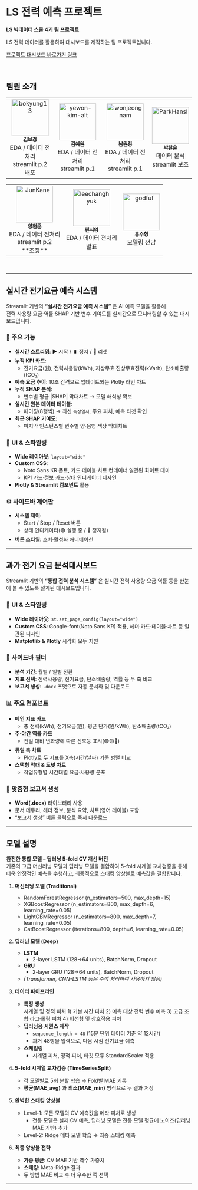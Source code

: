 # LS 전력 예측 프로젝트

**LS 빅데이터 스쿨 4기 팀 프로젝트**

LS 전력 데이터를 활용하여 대시보드를 제작하는 팀 프로젝트입니다.

[프로젝트 대시보드 바로가기 링크]()

<br>

## 팀원 소개

<table>
  <tr>
    <td align="center">
      <a href="https://github.com/bokyung13">
        <img src="https://github.com/bokyung13.png" width="100px;" alt="bokyung13"/>
        <br />
        <sub><b>김보경</b></sub>
      </a>
      <br />
      EDA / 데이터 전처리<br />
      streamlit p.2 <br />
      배포
    </td>
    <td align="center">
      <a href="https://github.com/yewon-kim-alt">
        <img src="https://github.com/yewon-kim-alt.png" width="100px;" alt="yewon-kim-alt"/>
        <br />
        <sub><b>김예원</b></sub>
      </a>
      <br />
      EDA / 데이터 전처리<br />
      streamlit p.1
    </td>
    <td align="center">
      <a href="https://github.com/wonjeongnam">
        <img src="https://github.com/wonjeongnam.png" width="100px;" alt="wonjeongnam"/>
        <br />
        <sub><b>남원정</b></sub>
      </a>
      <br />
      EDA / 데이터 전처리<br />
      streamlit p.1
    </td>
    <td align="center">
      <a href="https://github.com/ParkHansl">
        <img src="https://github.com/ParkHansl.png" width="100px;" alt="ParkHansl"/>
        <br />
        <sub><b>박한슬</b></sub>
      </a>
      <br />
      데이터 분석<br />
      streamlit 보조
    </td>
  </tr>
</table>

<table>
  <tr>
    <td align="center">
      <a href="https://github.com/JunKane">
        <img src="https://github.com/JunKane.png" width="100px;" alt="JunKane"/>
        <br />
        <sub><b>양현준</b></sub>
      </a>
      <br />
      EDA / 데이터 전처리<br />
      streamlit p.2 <br />
      **조장**
    </td>
    <td align="center">
      <a href="https://github.com/tjdud2604">
        <img src="https://github.com/tjdud2604.png" width="100px;" alt="leechanghyuk"/>
        <br />
        <sub><b>편서영</b></sub>
      </a>
      <br />
      EDA / 데이터 전처리<br />
      발표
    </td>
     <td align="center">
      <a href="https://github.com/godfuf">
        <img src="https://github.com/godfuf.png" width="100px;" alt="godfuf"/>
        <br />
        <sub><b>홍주형</b></sub>
      </a>
      <br />
      모델링 전담<br />
    </td>
    
  </tr>
</table>

<br />

---

## 실시간 전기요금 예측 시스템

Streamlit 기반의 **“실시간 전기요금 예측 시스템”** 은 AI 예측 모델을 활용해  
전력 사용량·요금·역률·SHAP 기반 변수 기여도를 실시간으로 모니터링할 수 있는 대시보드입니다.

### 🔧 주요 기능

- **실시간 스트리밍**: ▶️ 시작 / ⏸️ 정지 / 🔄 리셋
- **누적 KPI 카드**:
  - 전기요금(원), 전력사용량(kWh), 지상무효·진상무효전력(kVarh), 탄소배출량(tCO₂)
- **예측 요금 추이**: 10초 간격으로 업데이트되는 Plotly 라인 차트
- **누적 SHAP 분석**:
  - 변수별 평균 |SHAP| 막대차트 → 모델 해석성 확보
- **실시간 원본 데이터 테이블**:
  - 페이징(8행씩) → 최신 `측정일시`, 주요 피처, 예측 타겟 확인
- **최근 SHAP 기여도**:
  - 마지막 인스턴스별 변수별 양·음영 색상 막대차트

### 🎨 UI & 스타일링

- **Wide 레이아웃**: `layout="wide"`
- **Custom CSS**:
  - Noto Sans KR 폰트, 카드·테이블·차트 컨테이너 일관된 화이트 테마
  - KPI 카드·정보 카드·상태 인디케이터 디자인
- **Plotly & Streamlit 컴포넌트** 활용

### ⚙️ 사이드바 제어판

- **시스템 제어**:
  - Start / Stop / Reset 버튼
  - 상태 인디케이터(🟢 실행 중 / 🔴 정지됨)
- **버튼 스타일**: 호버·활성화 애니메이션

---

## 과가 전기 요금 분석대시보드

Streamlit 기반의 **“통합 전력 분석 시스템”** 은 실시간 전력 사용량·요금·역률 등을 한눈에 볼 수 있도록 설계된 대시보드입니다.

### 🎨 UI & 스타일링

- **Wide 레이아웃**: `st.set_page_config(layout="wide")`
- **Custom CSS**: Google-font(Noto Sans KR) 적용, 헤더·카드·테이블·차트 등 일관된 디자인
- **Matplotlib & Plotly** 시각화 모두 지원

### 🔧 사이드바 필터

- **분석 기간**: 월별 / 일별 전환
- **지표 선택**: 전력사용량, 전기요금, 탄소배출량, 역률 등 두 축 비교
- **보고서 생성**: `.docx` 포맷으로 자동 문서화 및 다운로드

### 📊 주요 컴포넌트

- **메인 지표 카드**
  - 총 전력(kWh), 전기요금(원), 평균 단가(원/kWh), 탄소배출량(tCO₂)
- **주·야간 역률 카드**
  - 전일 대비 변화량에 따른 신호등 표시(🟢🟡🔴)
- **듀얼 축 차트**
  - Plotly로 두 지표를 X축(시간/날짜) 기준 병렬 비교
- **스택형 막대 & 도넛 차트**
  - 작업유형별 시간대별 요금·사용량 분포

### 📄 맞춤형 보고서 생성

- **Word(.docx)** 라이브러리 사용
- 문서 테두리, 헤더 정보, 분석 요약, 차트(영어 레이블) 포함
- “보고서 생성” 버튼 클릭으로 즉시 다운로드

---

## 모델 설명

**완전한 통합 모델 – 딥러닝 5-fold CV 개선 버전**  
기존의 고급 머신러닝 모델과 딥러닝 모델을 결합하여 5-fold 시계열 교차검증을 통해 더욱 안정적인 예측을 수행하고, 최종적으로 스태킹 앙상블로 예측값을 결합합니다.

1. **머신러닝 모델 (Traditional)**

   - RandomForestRegressor (n_estimators=500, max_depth=15)
   - XGBoostRegressor (n_estimators=800, max_depth=6, learning_rate=0.05)
   - LightGBMRegressor (n_estimators=800, max_depth=7, learning_rate=0.05)
   - CatBoostRegressor (iterations=800, depth=6, learning_rate=0.05)

2. **딥러닝 모델 (Deep)**

   - **LSTM**
     - 2-layer LSTM (128→64 units), BatchNorm, Dropout
   - **GRU**
     - 2-layer GRU (128→64 units), BatchNorm, Dropout
   - _(Transformer, CNN-LSTM 등은 주석 처리하여 사용하지 않음)_

3. **데이터 파이프라인**

   - **특징 생성**  
     시계열 및 정적 피처 1) 기본 시간 피처 2) 예측 대상 전력 변수 예측 3) 고급 조합·라그·롤링 피처 4) 비선형 및 상호작용 피처
   - **딥러닝용 시퀀스 제작**
     - `sequence_length = 48` (15분 단위 데이터 기준 약 12시간)
     - 과거 48행을 입력으로, 다음 시점 전기요금 예측
   - **스케일링**
     - 시계열 피처, 정적 피처, 타깃 모두 StandardScaler 적용

4. **5-fold 시계열 교차검증 (TimeSeriesSplit)**

   - 각 모델별로 5회 분할 학습 → Fold별 MAE 기록
   - **평균(MAE_avg)** 과 **최소(MAE_min)** 방식으로 두 결과 저장

5. **완벽한 스태킹 앙상블**

   - Level-1: 모든 모델의 CV 예측값을 메타 피처로 생성
     - 전통 모델은 실제 CV 예측, 딥러닝 모델은 전통 모델 평균에 노이즈(딥러닝 MAE 기반) 추가
   - Level-2: Ridge 메타 모델 학습 → 최종 스태킹 예측

6. **최종 앙상블 전략**
   - **가중 평균**: CV MAE 기반 역수 가중치
   - **스태킹**: Meta-Ridge 결과
   - 두 방법 MAE 비교 후 더 우수한 쪽 선택

---
